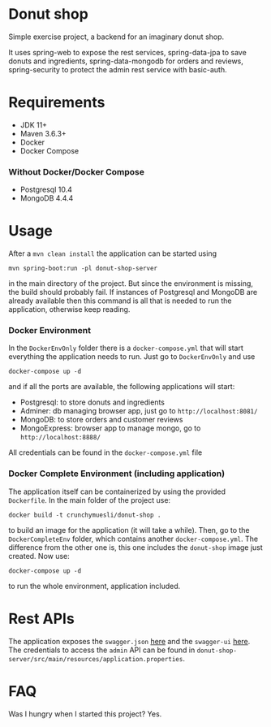 # Donut shop

Simple exercise project, a backend for an imaginary donut shop. 

It uses spring-web to expose the rest services, spring-data-jpa to save donuts and ingredients, spring-data-mongodb for orders and reviews, spring-security to protect the admin rest service with basic-auth.

# Requirements

- JDK 11+
- Maven 3.6.3+
- Docker
- Docker Compose
  
### Without Docker/Docker Compose
- Postgresql 10.4
- MongoDB 4.4.4

# Usage

After a `mvn clean install` the application can be started using 

```
mvn spring-boot:run -pl donut-shop-server
```

in the main directory of the project.
But since the environment is missing, the build should probably fail. 
If instances of Postgresql and MongoDB are already available then this command is all that is needed to run the application, otherwise keep reading.

### Docker Environment 

In the `DockerEnvOnly` folder there is a `docker-compose.yml` that will start everything the application needs to run.
Just go to `DockerEnvOnly` and use

```
docker-compose up -d
```

and if all the ports are available, the following applications will start:

- Postgresql: to store donuts and ingredients
- Adminer: db managing browser app, just go to `http://localhost:8081/`
- MongoDB: to store orders and customer reviews
- MongoExpress: browser app to manage mongo, go to `http://localhost:8888/`

All credentials can be found in the `docker-compose.yml` file

### Docker Complete Environment (including application)

The application itself can be containerized by using the provided `Dockerfile`.
In the main folder of the project use:

```
docker build -t crunchymuesli/donut-shop .
```
to build an image for the application (it will take a while). Then, go to the `DockerCompleteEnv` folder, which contains another `docker-compose.yml`.
The difference from the other one is, this one includes the `donut-shop` image just created. Now use:
```
docker-compose up -d
```
to run the whole environment, application included. 


# Rest APIs

The application exposes the `swagger.json` [here](http://localhost:8080/donut-shop/v2/api-docs) and the `swagger-ui` [here](http://localhost:8080/donut-shop/swagger-ui/).  
The credentials to access the `admin` API can be found in `donut-shop-server/src/main/resources/application.properties`.

# FAQ

Was I hungry when I started this project? Yes.
